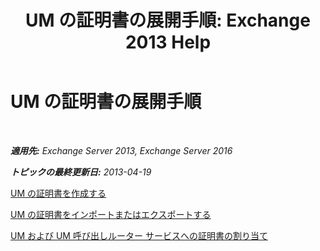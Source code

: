 ﻿---
title: 'UM の証明書の展開手順: Exchange 2013 Help'
TOCTitle: UM の証明書の展開手順
ms:assetid: 21631c68-86ad-4f00-a1eb-dcc2758f6bf0
ms:mtpsurl: https://technet.microsoft.com/ja-jp/library/Dn205139(v=EXCHG.150)
ms:contentKeyID: 54652960
ms.date: 04/24/2018
mtps_version: v=EXCHG.150
ms.translationtype: HT
---

# UM の証明書の展開手順

 

_**適用先:** Exchange Server 2013, Exchange Server 2016_

_**トピックの最終更新日:** 2013-04-19_

[UM の証明書を作成する](create-certificates-for-um-exchange-2013-help.md)

[UM の証明書をインポートまたはエクスポートする](import-or-export-certificates-for-um-exchange-2013-help.md)

[UM および UM 呼び出しルーター サービスへの証明書の割り当て](assign-a-certificate-to-the-um-and-um-call-router-services-exchange-2013-help.md)

